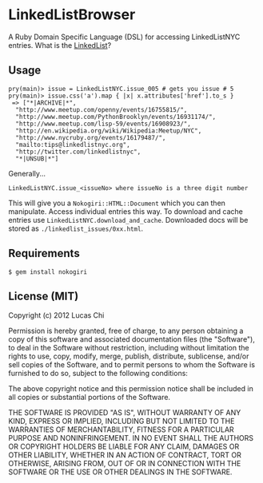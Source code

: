 LinkedListBrowser
=================

A Ruby Domain Specific Language (DSL) for accessing LinkedListNYC entries.  What is the [LinkedList](http://www.linkedlistnyc.org)?

Usage
-----

	pry(main)> issue = LinkedListNYC.issue_005 # gets you issue # 5
	pry(main)> issue.css('a').map { |x| x.attributes['href'].to_s }
	 => ["*|ARCHIVE|*",	      
	  "http://www.meetup.com/openny/events/16755815/",
	  "http://www.meetup.com/PythonBrooklyn/events/16931174/",
	  "http://www.meetup.com/lisp-59/events/16908923/",
	  "http://en.wikipedia.org/wiki/Wikipedia:Meetup/NYC",
	  "http://www.nycruby.org/events/16179487/",
	  "mailto:tips@linkedlistnyc.org",
	  "http://twitter.com/linkedlistnyc",
	  "*|UNSUB|*"]

Generally...

	LinkedListNYC.issue_<issueNo> where issueNo is a three digit number

This will give you a ``Nokogiri::HTML::Document`` which you can then manipulate.  Access individual entries this way.  To download and cache entries use ``LinkedListNYC.download_and_cache``.  Downloaded docs will be stored as ``./linkedlist_issues/0xx.html``.

Requirements
------------

	$ gem install nokogiri

License (MIT)
-------------

Copyright (c) 2012 Lucas Chi

Permission is hereby granted, free of charge, to any person obtaining a copy of this software and associated documentation files (the "Software"), to deal in the Software without restriction, including without limitation the rights to use, copy, modify, merge, publish, distribute, sublicense, and/or sell copies of the Software, and to permit persons to whom the Software is furnished to do so, subject to the following conditions:

The above copyright notice and this permission notice shall be included in all copies or substantial portions of the Software.

THE SOFTWARE IS PROVIDED "AS IS", WITHOUT WARRANTY OF ANY KIND, EXPRESS OR IMPLIED, INCLUDING BUT NOT LIMITED TO THE WARRANTIES OF MERCHANTABILITY, FITNESS FOR A PARTICULAR PURPOSE AND NONINFRINGEMENT. IN NO EVENT SHALL THE AUTHORS OR COPYRIGHT HOLDERS BE LIABLE FOR ANY CLAIM, DAMAGES OR OTHER LIABILITY, WHETHER IN AN ACTION OF CONTRACT, TORT OR OTHERWISE, ARISING FROM, OUT OF OR IN CONNECTION WITH THE SOFTWARE OR THE USE OR OTHER DEALINGS IN THE SOFTWARE.